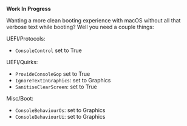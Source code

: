 **Work In Progress**

Wanting a more clean booting experience with macOS without all that verbose text while booting? Well you need a couple things:


UEFI/Protocols:
* `ConsoleControl` set to True

UEFI/Quirks:
* `ProvideConsoleGop` set to True
* `IgnoreTextInGraphics`: set to Graphics
* `SanitiseClearScreen`: set to True

Misc/Boot:
* `ConsoleBehaviourOs`: set to Graphics
* `ConsoleBehaviourUi`: set to Graphics
